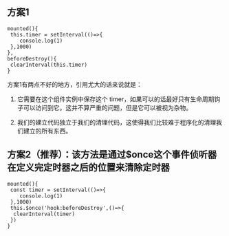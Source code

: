 ## 方案1
```
mounted(){
 this.timer = setInterval(()=>{
    console.log(1)
 },1000)
},
beforeDestroy(){
 clearInterval(this.timer)
}
```
方案1有两点不好的地方，引用尤大的话来说就是：

1. 它需要在这个组件实例中保存这个 timer，如果可以的话最好只有生命周期钩子可以访问到它。这并不算严重的问题，但是它可以被视为杂物。

2. 我们的建立代码独立于我们的清理代码，这使得我们比较难于程序化的清理我们建立的所有东西。

## 方案2（推荐）：该方法是通过$once这个事件侦听器在定义完定时器之后的位置来清除定时器
```
mounted(){
 const timer = setInterval(()=>{
    console.log(1)
 },1000)
 this.$once('hook:beforeDestroy',()=>{
  clearInterval(timer)
 })
}
```
